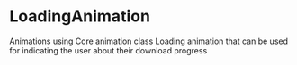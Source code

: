 # LoadingAnimation
Animations using Core animation class
Loading animation that can be used for indicating the user about their download progress
